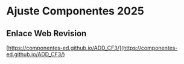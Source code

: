 # **Ajuste Componentes 2025**

## **Enlace Web Revision**

[https://componentes-ed.github.io/ADD_CF3/](https://componentes-ed.github.io/ADD_CF3/)

#

